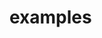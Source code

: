 <!--
  This file was generated by emdaer

  Its template can be found at .emdaer/README.emdaer.md
-->

# examples
